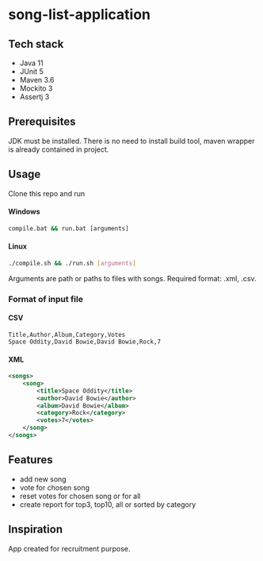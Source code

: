 # song-list-application

## Tech stack
- Java 11
- JUnit 5
- Maven 3.6
- Mockito 3
- Assertj 3

## Prerequisites
JDK must be installed. There is no need to install build tool, maven wrapper is already contained in project. 

## Usage
Clone this repo and run 
#### Windows
```bat
compile.bat && run.bat [arguments]
```

#### Linux
```bash
./compile.sh && ./run.sh [arguments]
```

Arguments are path or paths to files with songs. Required format: .xml, .csv.

### Format of input file

#### CSV
```csv
Title,Author,Album,Category,Votes
Space Oddity,David Bowie,David Bowie,Rock,7
```

#### XML
```xml
<songs>
    <song>
        <title>Space Oddity</title>
        <author>David Bowie</author>
        <album>David Bowie</album>
        <category>Rock</category>
        <votes>7</votes>
    </song>
</songs>
```

## Features
- add new song
- vote for chosen song
- reset votes for chosen song or for all
- create report for top3, top10, all or sorted by category

## Inspiration

App created for recruitment purpose.
